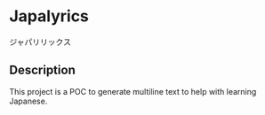 # Japalyrics
ジャパリリックス

## Description
This project is a POC to generate multiline text to help with learning Japanese. 
